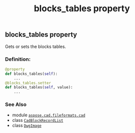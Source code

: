 ﻿---
title: blocks_tables property
second_title: Aspose.CAD for Python via .NET API References
description: 
type: docs
weight: 190
url: /python-net/aspose.cad.fileformats.cad/dwgimage/blocks_tables/
is_root: false
---

## blocks_tables property


Gets or sets the blocks tables.
### Definition:
```python
@property
def blocks_tables(self):
    ...
@blocks_tables.setter
def blocks_tables(self, value):
    ...
```

### See Also
* module [`aspose.cad.fileformats.cad`](../../)
* class [`CadBlockRecordList`](/cad/python-net/aspose.cad.fileformats.cad/cadblockrecordlist)
* class [`DwgImage`](/cad/python-net/aspose.cad.fileformats.cad/dwgimage)
